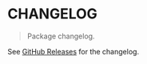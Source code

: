 # CHANGELOG

> Package changelog.

See [GitHub Releases](https://github.com/stdlib-js/math-strided-special-smsksqrt/releases) for the changelog.